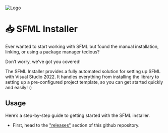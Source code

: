 
![Logo](https://www.sfml-dev.org/download/goodies/sfml-logo-big.png)

#

# 📥 SFML Installer
Ever wanted to start working with SFML but found the manual installation, linking, or using a package manager tedious?

Don’t worry, we’ve got you covered!

The SFML Installer provides a fully automated solution for setting up SFML with Visual Studio 2022. It handles everything from installing the library to setting up a pre-configured project template, so you can get started quickly and easily! :)

## Usage

Here’s a step-by-step guide to getting started with the SFML installer.

- First, head to the ["releases"](https://github.com/SHARKgamestudio/SFML-Installer/releases) section of this github repository.

